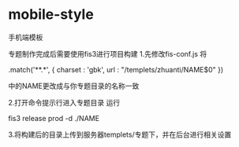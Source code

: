# mobile-style
手机端模板

专题制作完成后需要使用fis3进行项目构建
1.先修改fis-conf.js 将

.match('**.*', {
        charset : 'gbk',
        url : "/templets/zhuanti/NAME$0"
    })
    
中的NAME更改成与你专题目录的名称一致

2.打开命令提示行进入专题目录 运行

fis3 release prod -d ./NAME

3.将构建后的目录上传到服务器templets/专题下，并在后台进行相关设置
